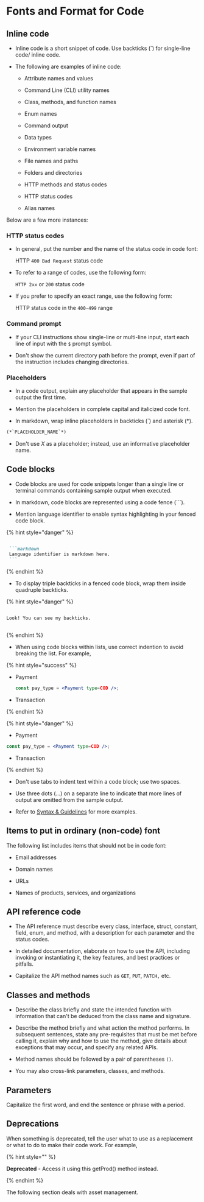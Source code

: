 # Fonts and Format for Code

## Inline code

* Inline code is a short snippet of code. Use backticks (`) for single-line code/ inline code.

* The following are examples of inline code:

  * Attribute names and values

  * Command Line (CLI) utility names

  * Class, methods, and function names

  * Enum names

  * Command output

  * Data types

  * Environment variable names

  * File names and paths

  * Folders and directories

  * HTTP methods and status codes

  * HTTP status codes

  * Alias names

Below are a few more instances:

### HTTP status codes

* In general, put the number and the name of the status code in code font:

    HTTP `400 Bad Request` status code

* To refer to a range of codes, use the following form:

    `HTTP 2xx` or `200` status code

* If you prefer to specify an exact range, use the following form:

    HTTP status code in the `400-499` range

### Command prompt

* If your CLI instructions show single-line or multi-line input, start each line of input with the `$` prompt symbol.

* Don't show the current directory path before the prompt, even if part of the instruction includes changing directories.

### Placeholders

* In a code output, explain any placeholder that appears in the sample output the first time.

* Mention the placeholders in complete capital and italicized code font.

* In markdown, wrap inline placeholders in backticks (\`) and asterisk (*).

 ```markdown
 (*`PLACEHOLDER_NAME`*)
 ```

* Don't use *X* as a placeholder; instead, use an informative placeholder name.

## Code blocks

* Code blocks are used for code snippets longer than a single line or terminal commands containing sample output when executed.

* In markdown, code blocks are represented using a code fence (```).

* Mention language identifier to enable syntax highlighting in your fenced code block.

 {% hint style="danger" %}

 ````markdown

  ```markdown
  Language identifier is markdown here.  
  ```

 ````

 {% endhint %}

* To display triple backticks in a fenced code block, wrap them inside quadruple backticks.

 {% hint style="danger" %}
 
 ````markdown

 ````

  ```markdown
  Look! You can see my backticks.
  ```

 ````
 
 ````

 {% endhint %}

* When using code blocks within lists, use correct indention to avoid breaking the list. For example,

{% hint style="success" %}

* Payment

  ```jsx
  const pay_type = <Payment type=COD />;
  ```

* Transaction

{% endhint %}

{% hint style="danger" %}

* Payment

```jsx
const pay_type = <Payment type=COD />;
```

* Transaction

{% endhint %}

* Don't use tabs to indent text within a code block; use two spaces.

* Use three dots (...) on a separate line to indicate that more lines of output are omitted from the sample output.

* Refer to [Syntax & Guidelines](https://handbook.shopware.com/Product/Guides/Development/DeveloperDocumentation) for more examples.

## Items to put in ordinary (non-code) font

The following list includes items that should not be in code font:

* Email addresses

* Domain names

* URLs

* Names of products, services, and organizations

## API reference code

* The API reference must describe every class, interface, struct, constant, field, enum, and method, with a description for each parameter and the status codes.

* In detailed documentation, elaborate on how to use the API, including invoking or instantiating it, the key features, and best practices or pitfalls.

* Capitalize the API method names such as `GET`, `PUT`, `PATCH,` etc.

## Classes and methods

* Describe the class briefly and state the intended function with information that can't be deduced from the class name and signature.

* Describe the method briefly and what action the method performs. In subsequent sentences, state any pre-requisites that must be met before calling it, explain why and how to use the method, give details about exceptions that may occur, and specify any related APIs.

* Method names should be followed by a pair of parentheses `()`.

* You may also cross-link parameters, classes, and methods.

## Parameters

Capitalize the first word, and end the sentence or phrase with a period.

## Deprecations

When something is deprecated, tell the user what to use as a replacement or what to do to make their code work. For example,

{% hint style="" %}

**Deprecated** - Access it using this getProd() method instead.

{% endhint %}

The following section deals with asset management.
